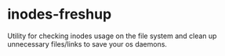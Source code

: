 # inodes-freshup
Utility for checking inodes usage on the file system and clean up unnecessary files/links to save your os daemons.
